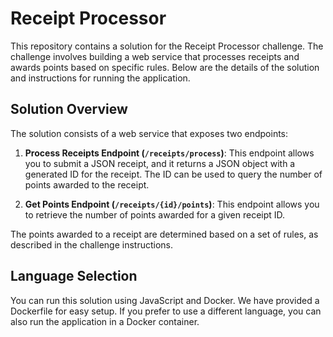 # Receipt Processor

This repository contains a solution for the Receipt Processor challenge. The challenge involves building a web service that processes receipts and awards points based on specific rules. Below are the details of the solution and instructions for running the application.

## Solution Overview

The solution consists of a web service that exposes two endpoints:

1. **Process Receipts Endpoint (`/receipts/process`)**: This endpoint allows you to submit a JSON receipt, and it returns a JSON object with a generated ID for the receipt. The ID can be used to query the number of points awarded to the receipt.

2. **Get Points Endpoint (`/receipts/{id}/points`)**: This endpoint allows you to retrieve the number of points awarded for a given receipt ID.

The points awarded to a receipt are determined based on a set of rules, as described in the challenge instructions.

## Language Selection

You can run this solution using JavaScript and Docker. We have provided a Dockerfile for easy setup. If you prefer to use a different language, you can also run the application in a Docker container.
